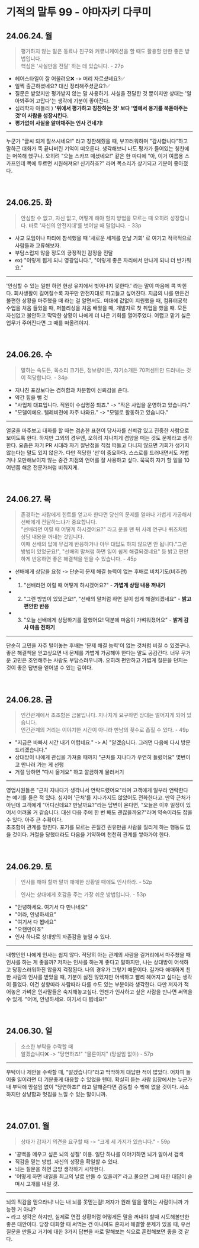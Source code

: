 # 기적의 말투 99 - 야마자키 다쿠미


## 24.06.24. 월
> 평가하지 않는 말은 동료나 친구와 커뮤니케이션을 할 때도 활용할 만한 좋은 방법입니다.   
> 핵심은 '사실만을 전달' 하는 데 있습니다. - 27p



- 헤어스타일이 잘 어울려요❌ -> 머리 자르셨네요?✅
- 일찍 출근하셨네요? 대신 정리해주셨군요?✅
- 질문은 받았지만 평가받지 않는 말 사용하기. 사실을 전달한 것 뿐이지만 상대는 '알아봐주어 고맙다'는 생각에 기분이 좋아진다.
- 심리학자 아들러 ) **'위에서 평가하고 칭찬하는 것' 보다 '옆에서 용기를 북돋아주는 것'이 사람을 성장시킨다.**
- **평가없이 사실을 알아채주는 인사 건네기!**


----

누군가 "글씨 되게 잘쓰시네요!" 라고 칭찬해줬을 때, 부끄러워하며 "감사합니다"하고 말하곤 대화가 뚝 끝나버린 기억이 떠오른다. 생각해보니 나도 평가가 들어있는 칭찬에는 머쓱해 했구나. 오히려 "오늘 스카프 매셨네요!" 같은 한 마디에 "아, 이거 여름용 스카프인데 목에 두르면 시원해져요! 신기하죠?" 라며 목소리가 상기되고 기분이 좋아졌다.

<br/>

## 24.06.25. 화

> 안심할 수 없고, 자신 없고, 어떻게 해야 할지 방법을 모르는 때 오히려 성장합니다. 바로 '자신의 안전지대'를 벗어날 때 말입니다. - 33p



- 사교 모임이나 파티에 참석했을 때 '새로운 세계를 만날 기회' 로 여기고 적극적으로 사람들과 교류해보자.
- 부담스럽지 않을 정도의 긍정적인 감정을 전달
- ex) "이렇게 뵙게 되니 영광입니다.", "이렇게 좋은 자리에서 만나게 되니 더 반가워요."

----
'안심할 수 있는 일만 하면 현상 유지에서 벗어나지 못한다.' 라는 말이 마음에 콕 박힌다. 회사생활이 길어질수록 자꾸만 안전지대로 파고들고 싶어진다. 지금의 나를 만든건 불편한 상황을 마주했을 때 라는 걸 알면서도. 미대에 겂없이 지원했을 때, 컴퓨터공학 수업을 처음 들었을 때, 퍼블리싱을 처음 배웠을 때, 개발자로 첫 취업을 했을 때. 모든 자신없고 불안하고 막막한 상황이 나에게 더 나은 기회를 열어주었다. 어렵고 맡기 싫은 업무가 주어진다면 그 때를 떠올려야지.



<br/>

## 24.06.26. 수

> 말하는 속도든, 목소리 크기든, 정보량이든, 자기소개든 70퍼센트만 드러내는 것이 적당합니다. - 34p

- 지나친 포장보다는 겸허함과 차분함이 신뢰감을 준다.
- 약간 힘을 뺄 것
- "사업체 대표입니다. 직원이 수십명쯤 되죠." -> "작은 사업을 운영하고 있습니다."
- "모델이에요. 텔레비전에 자주 나와요." -> "모델로 활동하고 있습니다."

----
얼굴을 마주보고 대화를 할 때는 겸손한 표현이 당사자를 신뢰감 있고 진중한 사람으로 보이도록 한다. 하지만 그외의 경우엔, 오히려 지나치게 겸양을 떠는 것도 문제라고 생각한다. 요즘은 자기 PR 시대라 자기 잘난점을 직접 떠들고 다니지 않으면 기회가 생기지 않는다는 말도 있지 않은가. 다만 적당한 '선'이 중요하다. 스스로를 드러내면서도 가볍거나 오만해보이지 않는 중간 지점의 언어를 잘 사용하고 싶다. 묵묵히 자기 할 일을 10여년쯤 해온 전문가처럼 비춰지게. 


<br/>

## 24.06.27. 목

> 존경하는 사람에게 힌트를 얻고자 한다면 당신의 문제를 얼마나 가볍게 가공해서 선배에게 전달하느냐가 중요합니다.   
> "선배라면 이럴 때 어떻게 하시겠어요?" 라고 운을 뗀 뒤 사례 연구나 퀴즈처럼 상담 내용을 꺼내는 것입니다.   
>  이때 선배의 답에 무겁게 반응하거나 아무 대답도 하지 않으면 안 됩니다."그런 방법이 있었군요!", "선배의 말처럼 하면 일이 쉽게 해결되겠네요" 등 밝고 편안하게 반응하면 좋은 해결책을 얻을 수 있습니다. - 45p

- 선배에게 상담을 요청 -> 단순히 문제 해결 능력이 없는 후배로 비치기도(비추천)
- 1) "선배라면 이럴 때 어떻게 하시겠어요?" - **가볍게 상담 내용 꺼내기**
- 2) "그런 방법이 있었군요!", "선배의 말처럼 하면 일이 쉽게 해결되겠네요" - **밝고 편안한 반응**
- 3) "오늘 선배에게 상담하기를 잘했어요! 덕분에 마음이 가벼워졌어요" - **밝게 감사 마음 전하기**

---

단순히 고민을 자주 털어놓는 후배는 '문제 해결 능력'이 없는 것처럼 비칠 수 있겠구나. 좋은 해결책을 얻고싶으면 내 문제를 가볍게 가공해야 한다는 말도 공감간다. 너무 무거운 고민은 조언해주는 사람도 부담스러우니까. 오히려 편안하고 가볍게 질문을 던지는 것이 좋은 답변을 얻어낼 수 있는 길이다.


<br/>

## 24.06.28. 금

> 인간관계에서 초조함은 금물입니다.
> 지나치게 요구하면 상대는 멀어지게 되어 있습니다.   
> 인간관계의 거리는 이야기한 시간이 아니라 만남의 횟수로 좁힐 수 있다. - 49p

- "지금은 바빠서 시간 내기 어렵네요." -> A) "알겠습니다. 그러면 다음에 다시 방문드리겠습니다."
- 상대방이 나에게 관심을 가져줄 때까지 "근처를 지나다가 우연히 들렀어요" 몇번이고 만나러 가는 게 선행
- 거절 당하면 "다시 올게요" 하고 깔끔하게 물러서기 

-----

영업사원들은 "근처 지나다가 생각나서 연락드렸어요"라며 고객에게 일부러 연락한다는 얘기를 들은 적 있다. 심지어 '근처'를 지나가지도 않았어도 전화한다고. 만약 근처가 아닌데 고객에게 "어디신데요? 만날까요?"라는 답변이 온다면, "오늘은 이후 일정이 있어서 어려울 거 같습니다. 대신 다음 주에 한 번 봬도 괜찮을까요?"라며 약속이라도 잡을 수 있다. 아주 큰 수확이다.     
초조함이 관계를 망친다. 포기를 모르는 끈질긴 권유만큼 사람을 질리게 하는 행동도 없을 것이다. 거절을 당했더라도 다음을 기약하며 천천히 관계를 쌓아가야 한다.

<br/>

## 24.06.29. 토

> 인사를 해야 할까 말까 애매한 상황일 때에도 인사하라. - 52p

> 인사는 상대에게 호감을 주는 가장 쉬운 방법입니다. - 53p

- "안녕하세요. 여기서 다 만나네요"
- "어라, 안녕하세요"
- "여기서 다 뵙네요"
- "오랜만이죠"
- 인사 하나로 상대방의 자존감을 높일 수 있다. 
----

내향인인 나에게 인사는 쉽지 않다. 적당히 아는 관계의 사람을 길거리에서 마주쳤을 때 인사를 하는 게 좋을까? 저자는 인사를 하는게 좋다고 말하지만, 나는 상대방이 어색하고 당황스러워하진 않을지 걱정된다. 나의 경우가 그렇기 때문이다. 길가다 애매하게 친한 사람의 인사를 받았을 때, 기분이 싫진 않았지만 어색하고 빨리 헤어지고 싶다는 생각이 들었다. 이건 성향따라 사람따라 다를 수도 있는 부분이라 생각한다. 다만 저자가 적어놓은 가벼운 인사말들은 숙지해놓고싶다. 언젠가 인사하고 싶은 사람을 만나면 써멱을 수 있게. "어머, 안녕하세요. 여기서 다 뵙네요!"

<br/>

## 24.06.30. 일

> 소소한 부탁을 수락할 때    
> 알겠습니다❌ -> "당연하죠!" "물론이지" (망설임 없이) - 57p

---
부탁이나 제안을 수락할 때, "알겠습니다"라고 딱딱하게 대답한 적이 많았다. 어차피 들어줄 일이라면 더 기분좋게 대응할 수 있었을 텐데. 확실히 듣는 사람 입장에서는 누군가 내 부탁에 망설임 없이 "당연하죠!" 라고 말해준다면 감동할 수 밖에 없을 것이다. 사소하지만 상냥함과 멋짐을 느낄 수 있는 말이니까.


<br/>

## 24.07.01. 월

> 상대가 갑자기 의견을 요구할 때 -> "크게 세 가지가 있습니다." - 59p

- '공백을 메우고 싶은 뇌의 성질' 이용. 일단 하나를 이야기하면 뇌가 알아서 검색
- 직감을 믿는 방법. 자신의 성장을 확일할 수 있다.
- 뇌는 질문을 하면 금방 생각하기 시작한다.
- '어떻게 하면 내일을 최고의 날로 만들 수 있을끼?' 라고 물으면 그에 대한 대답이 슬며시 고개를 내밀 것.


--------
뇌의 직감을 믿으라니! 나는 내 뇌를 못믿는걸! 저자가 원래 말을 잘하는 사람이니까 가능한 거 아냐?    
~ 라고 생각은 하지만, 실제로 면접 상황처럼 어떻게든 말을 꺼내야 할때 시도해볼만한 좋은 대안이다. 당장 대화할 때 써먹는 건 아니여도 혼자서 해결할 문제가 있을 때, 우선 질문을 만들고 거기에 대한 3가지 답변을 바로 말해보는 식으로 훈련해보면 좋을 것 같다.




